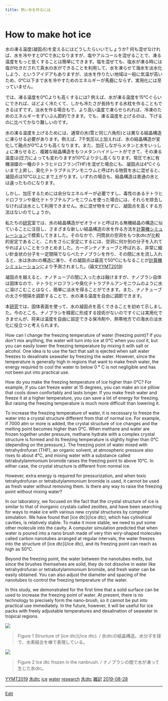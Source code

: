 ```yaml
---
title: 熱い氷を作るには
---
```

# How to make hot ice

水の凍る温度(凝固点)を変えるにはどうしたらいいでしょうか? 何も混ぜなければ、水を冷やすと0℃で氷になりますが、塩やアルコールを混ぜることで、凍る温度をもっと低くすることは簡単にできます。塩を混ぜても、塩水が凍る時には塩が吐きだされて真水の氷ができることを利用して、水を凍らせて海水を淡水化しよう、というアイデアもありますが、淡水を作りたい地域は一般に気温が高いため、0℃以下まで水を冷やすためのエネルギーが馬鹿にならず、実用化には至っていません。

では、凍る温度を0℃よりも高くするには? 例えば、水が凍る温度を15℃ぐらいにできれば、ほどよく冷たくて、しかも冷たさが長持ちする氷枕を作ることもできるはずです。淡水を作る場合もで、より高い温度で凍らせられれば、冷凍のためのエネルギーをずいぶん節約できます。でも、凍る温度を上げるのは、下げるのに比べてかなり難しいのです。

水の凍る温度を上げるためには、通常の氷(雪と同じ六角形)とは異なる結晶構造に凍らせる必要があります。例えば、7千気圧以上加えれば、氷の結晶構造が変化して融点が0℃よりも高くなります。また、加圧しながらメタンと水をいっしょに凍らせると、複雑な結晶構造をもつメタンハイドレートができて、その凍る温度は(圧力によっても変わりますが)0℃より少し高くなります。常圧で水に有機溶媒の一種のテトラヒドロフラン(THF)を混ぜた場合にも、凝固点は4℃ぐらいまで上昇し、臭化テトラブチルアンモニウムと呼ばれる物質を水に混ぜると、凝固点は10℃以上にまで上がります。いずれの場合も、結晶構造は普通の氷とは違ったものになります。

しかし、加圧するためには余分なエネルギーが必要ですし、毒性のあるテトラヒドロフランや臭化テトラブチルアンモニウムを使った場合には、それらを除去しなければ淡水として利用できません。水に混ぜ物をせずに、凝固点を高くする方法はないのでしょうか。

私たちの[研究](/研究)室では、氷の結晶構造がゼオライトと呼ばれる無機結晶の構造に似ていることに注目し、さまざまな新しい結晶構造の氷を作る方法を[計算機シミュレーション](/計算機シミュレーション)で模索してきました。そのなかで、円筒状の空洞をもつ氷dtcが比較的安定であること、これをさらに安定にするには、空洞に何か別の分子を入れてやればよいことをつきとめました。カーボンナノチューブと呼ばれる、非常に細い針金状の分子を一定間隔でならべたナノブラシを作り、その間に水を流し入れると、水は氷dtcの構造に凍り、その凝固点は最高で50℃にもなることが[計算機シミュレーション](/計算機シミュレーション)により予測されました。(論文[YYMT2019](/YYMT2019))

凝固点を越えると、ナノチューブの間に入った水は融けますが、ナノブラシ自体は固体なので、テトラヒドロフランや臭化テトラブチルアンモニウムのように水に溶けこむことはなく、簡単に淡水を得ることができます。また、ナノチューブの太さや間隔を調節することで、水の凍る温度を自由に調節できます。

本[研究](/研究)では、固体表面を使って、水の凝固点を高くできることを初めて示しました。今のところ、ナノブラシを精密に形成する技術がないのですぐには実用化できませんが、将来は温度を自由に設定できる保冷剤や、熱帯地方での海水の淡水化に役立つと考えられます。

How can I change the freezing temperature of water (freezing point)? If you don't mix anything, the water will turn into ice at 0°C when you cool it, but you can easily lower the freezing temperature by mixing it with salt or alcohol. One idea is to use the fact that salt is ejected when salt water freezes to desalinate seawater by freezing the water. However, since the temperature is generally high in regions that want to make fresh water, the energy required to cool the water to below 0 ° C is not negligible and has not been put into practical use.

How do you make the freezing temperature of ice higher than 0°C? For example, if you can freeze water at 15 degrees, you can make an ice pillow that cools down confortably and lasts longer. If you make fresh water and freeze it at a higher temperature, you can save a lot of energy for freezing. But raising the freezing temperature is much more difficult than lowering it.

To increase the freezing temperature of water, it is necessary to freeze the water into a crystal structure different from that of normal ice. For example, if 7000 atm or more is added, the crystal structure of ice changes and the melting point becomes higher than 0°C. When methane and water are frozen together under pressure, methane hydrate with a complex crystal structure is formed and its freezing temperature is slightly higher than 0°C (depending on the pressure,). The freezing point of water mixed with tetrahydrofuran (THF), an organic solvent, at atmospheric pressure also rises to about 4°C, and mixing water with a substance called tetrabutylammonium bromide raises the freezing point to above 10°C. In either case, the crystal structure is different from normal ice.

However, extra energy is required for pressurization, and when toxic tetrahydrofuran or tetrabutylammonium bromide is used, it cannot be used as fresh water without removing them. Is there any way to raise the freezing point without mixing water?

In our laboratory, we focused on the fact that the crystal structure of ice is similar to that of inorganic crystals called zeolites, and have been searching for ways to make ice with various new crystal structures by computer simulation. We have found that [ice dtc](/ice dtc), which has cylindrical cavities, is relatively stable. To make it more stable, we need to put some other molecule into the cavity. A computer simulation predicted that when water is poured into a nano brush made of very thin wiry-shaped molecules called carbon nanotubes arranged at regular intervals, the water freezes into the structure of [ice dtc](/ice dtc), and its freezing point can reach as high as 50°C.

Beyond the freezing point, the water between the nanotubes melts, but since the brushes themselves are solid, they do not dissolve in water like tetrahydrofuran or tetrabutylammonium bromide, and fresh water can be easily obtained. You can also adjust the diameter and spacing of the nanotubes to control the freezing temperature of the water.

 In this study, we demonstrated for the first time that a solid surface can be used to increase the freezing point of water. At present, there is no technology to precisely form the nano-brush, so it cannot be put into practical use immediately. In the future, however, it will be useful for ice packs with freely adjustable temperatures and desalination of seawater in tropical regions.

![](https://i.gyazo.com/3802bae292166b1b26b1cdef338448f8.png)
> Figure 1 Structure of [ice dtc](/ice dtc). / 氷dtcの結晶構造。水分子を球で、水素結合を棒で表現している。

![](https://live.staticflickr.com/65535/48306798386_1fe381a6b0_z_d.jpg)
> Figure 2 Ice dtc frozen in the nanbrush. / ナノブラシの間で水が凍って生じた氷dtc。

[YYMT2019](/YYMT2019)
[氷dtc](/氷dtc)
[ice](/ice) [water](/water) [research](/research) [氷dtc](/氷dtc)
[雑記](/雑記)
[2019-08-28](/2019-08-28) 

----

[Edit](https://github.com/vitroid/vitroid.github.io/edit/master/MD/熱い氷を作るには.md)

